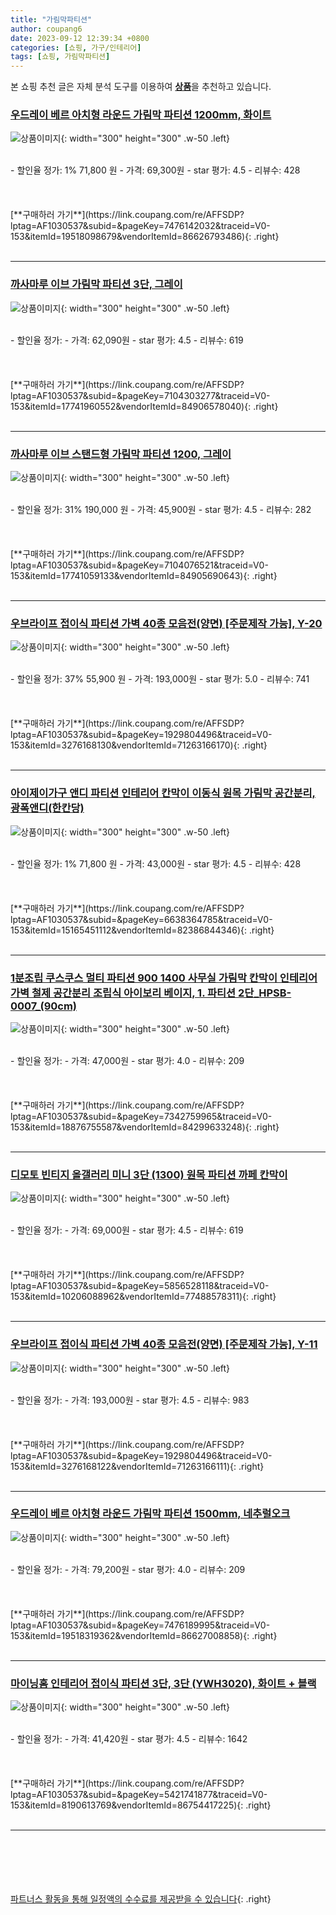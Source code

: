 ```yaml
---
title: "가림막파티션"
author: coupang6
date: 2023-09-12 12:39:34 +0800
categories: [쇼핑, 가구/인테리어]
tags: [쇼핑, 가림막파티션]
---
```


본 쇼핑 추천 글은 자체 분석 도구를 이용하여 [**상품**](https://link.coupang.com/a/bao1ui)을 추천하고 있습니다.

### [우드레이 베르 아치형 라운드 가림막 파티션 1200mm, 화이트](https://link.coupang.com/re/AFFSDP?lptag=AF1030537&subid=&pageKey=7476142032&traceid=V0-153&itemId=19518098679&vendorItemId=86626793486)

![상품이미지](https://thumbnail7.coupangcdn.com/thumbnails/remote/230x230ex/image/rs_quotation_api/mcbns1xa/9bced5962e254da7a1844457c262a13f.jpg){: width="300" height="300" .w-50 .left}


<br>
- 할인율 정가: 1%  71,800   원
- 가격: 69,300원
- star 평가: 4.5
- 리뷰수: 428
<br>
<br>
<br>
<br>
[**구매하러 가기**](https://link.coupang.com/re/AFFSDP?lptag=AF1030537&subid=&pageKey=7476142032&traceid=V0-153&itemId=19518098679&vendorItemId=86626793486){: .right}
<br>
<br>

---

### [까사마루 이브 가림막 파티션 3단, 그레이](https://link.coupang.com/re/AFFSDP?lptag=AF1030537&subid=&pageKey=7104303277&traceid=V0-153&itemId=17741960552&vendorItemId=84906578040)

![상품이미지](https://thumbnail10.coupangcdn.com/thumbnails/remote/230x230ex/image/retail/images/2972575048750334-94da9e90-eea7-4c84-a21c-b6c5ad118a6d.jpg){: width="300" height="300" .w-50 .left}


<br>
- 할인율 정가: 
- 가격: 62,090원
- star 평가: 4.5
- 리뷰수: 619
<br>
<br>
<br>
<br>
[**구매하러 가기**](https://link.coupang.com/re/AFFSDP?lptag=AF1030537&subid=&pageKey=7104303277&traceid=V0-153&itemId=17741960552&vendorItemId=84906578040){: .right}
<br>
<br>

---

### [까사마루 이브 스탠드형 가림막 파티션 1200, 그레이](https://link.coupang.com/re/AFFSDP?lptag=AF1030537&subid=&pageKey=7104076521&traceid=V0-153&itemId=17741059133&vendorItemId=84905690643)

![상품이미지](https://thumbnail10.coupangcdn.com/thumbnails/remote/230x230ex/image/rs_quotation_api/ph2kkxyt/e9647e58fb574945936b17a5f76cbaa1.jpg){: width="300" height="300" .w-50 .left}


<br>
- 할인율 정가: 31%  190,000   원
- 가격: 45,900원
- star 평가: 4.5
- 리뷰수: 282
<br>
<br>
<br>
<br>
[**구매하러 가기**](https://link.coupang.com/re/AFFSDP?lptag=AF1030537&subid=&pageKey=7104076521&traceid=V0-153&itemId=17741059133&vendorItemId=84905690643){: .right}
<br>
<br>

---

### [우브라이프 접이식 파티션 가벽 40종 모음전(양면) [주문제작 가능], Y-20](https://link.coupang.com/re/AFFSDP?lptag=AF1030537&subid=&pageKey=1929804496&traceid=V0-153&itemId=3276168130&vendorItemId=71263166170)

![상품이미지](https://thumbnail8.coupangcdn.com/thumbnails/remote/230x230ex/image/vendor_inventory/1151/924f4fd43dbeb9d5acf5a510808a6e38b9d2fe05dcb3dd6dbe82369bc2b0.jpg){: width="300" height="300" .w-50 .left}


<br>
- 할인율 정가: 37%  55,900   원
- 가격: 193,000원
- star 평가: 5.0
- 리뷰수: 741
<br>
<br>
<br>
<br>
[**구매하러 가기**](https://link.coupang.com/re/AFFSDP?lptag=AF1030537&subid=&pageKey=1929804496&traceid=V0-153&itemId=3276168130&vendorItemId=71263166170){: .right}
<br>
<br>

---

### [아이제이가구 앤디 파티션 인테리어 칸막이 이동식 원목 가림막 공간분리, 광폭앤디(한칸당)](https://link.coupang.com/re/AFFSDP?lptag=AF1030537&subid=&pageKey=6638364785&traceid=V0-153&itemId=15165451112&vendorItemId=82386844346)

![상품이미지](https://thumbnail9.coupangcdn.com/thumbnails/remote/230x230ex/image/vendor_inventory/2f2d/51119e10398bb208d234ae3e4f4df7389b9ead4f0fa9c44dff2dfb2322e0.jpg){: width="300" height="300" .w-50 .left}


<br>
- 할인율 정가: 1%  71,800   원
- 가격: 43,000원
- star 평가: 4.5
- 리뷰수: 428
<br>
<br>
<br>
<br>
[**구매하러 가기**](https://link.coupang.com/re/AFFSDP?lptag=AF1030537&subid=&pageKey=6638364785&traceid=V0-153&itemId=15165451112&vendorItemId=82386844346){: .right}
<br>
<br>

---

### [1분조립 쿠스쿠스 멀티 파티션 900 1400 사무실 가림막 칸막이 인테리어 가벽 철제 공간분리 조립식 아이보리 베이지, 1. 파티션 2단_HPSB-0007_(90cm)](https://link.coupang.com/re/AFFSDP?lptag=AF1030537&subid=&pageKey=7342759965&traceid=V0-153&itemId=18876755587&vendorItemId=84299633248)

![상품이미지](https://thumbnail10.coupangcdn.com/thumbnails/remote/230x230ex/image/vendor_inventory/9949/2e817fb09f59260b7b6c1cd01874a225f1971ad069e12d78f5383df28940.jpg){: width="300" height="300" .w-50 .left}


<br>
- 할인율 정가: 
- 가격: 47,000원
- star 평가: 4.0
- 리뷰수: 209
<br>
<br>
<br>
<br>
[**구매하러 가기**](https://link.coupang.com/re/AFFSDP?lptag=AF1030537&subid=&pageKey=7342759965&traceid=V0-153&itemId=18876755587&vendorItemId=84299633248){: .right}
<br>
<br>

---

### [디모토 빈티지 올갤러리 미니 3단 (1300) 원목 파티션 까페 칸막이](https://link.coupang.com/re/AFFSDP?lptag=AF1030537&subid=&pageKey=5856528118&traceid=V0-153&itemId=10206088962&vendorItemId=77488578311)

![상품이미지](https://thumbnail10.coupangcdn.com/thumbnails/remote/230x230ex/image/vendor_inventory/ad45/7856339e31008aee034561bc3868489fe584cce61b556c9797eeb9046e88.jpg){: width="300" height="300" .w-50 .left}


<br>
- 할인율 정가: 
- 가격: 69,000원
- star 평가: 4.5
- 리뷰수: 619
<br>
<br>
<br>
<br>
[**구매하러 가기**](https://link.coupang.com/re/AFFSDP?lptag=AF1030537&subid=&pageKey=5856528118&traceid=V0-153&itemId=10206088962&vendorItemId=77488578311){: .right}
<br>
<br>

---

### [우브라이프 접이식 파티션 가벽 40종 모음전(양면) [주문제작 가능], Y-11](https://link.coupang.com/re/AFFSDP?lptag=AF1030537&subid=&pageKey=1929804496&traceid=V0-153&itemId=3276168122&vendorItemId=71263166111)

![상품이미지](https://thumbnail10.coupangcdn.com/thumbnails/remote/230x230ex/image/vendor_inventory/2f29/ba1fe8ffbc76f039b3fbdc675c6edd3125b622892bbbd1173e124f6a2fe8.jpg){: width="300" height="300" .w-50 .left}


<br>
- 할인율 정가: 
- 가격: 193,000원
- star 평가: 4.5
- 리뷰수: 983
<br>
<br>
<br>
<br>
[**구매하러 가기**](https://link.coupang.com/re/AFFSDP?lptag=AF1030537&subid=&pageKey=1929804496&traceid=V0-153&itemId=3276168122&vendorItemId=71263166111){: .right}
<br>
<br>

---

### [우드레이 베르 아치형 라운드 가림막 파티션 1500mm, 네추럴오크](https://link.coupang.com/re/AFFSDP?lptag=AF1030537&subid=&pageKey=7476189995&traceid=V0-153&itemId=19518319362&vendorItemId=86627008858)

![상품이미지](https://thumbnail7.coupangcdn.com/thumbnails/remote/230x230ex/image/rs_quotation_api/z8nwnjni/ced759c6960745aba897cf063fbe5f4e.jpg){: width="300" height="300" .w-50 .left}


<br>
- 할인율 정가: 
- 가격: 79,200원
- star 평가: 4.0
- 리뷰수: 209
<br>
<br>
<br>
<br>
[**구매하러 가기**](https://link.coupang.com/re/AFFSDP?lptag=AF1030537&subid=&pageKey=7476189995&traceid=V0-153&itemId=19518319362&vendorItemId=86627008858){: .right}
<br>
<br>

---

### [마이닝홈 인테리어 접이식 파티션 3단, 3단 (YWH3020), 화이트 + 블랙](https://link.coupang.com/re/AFFSDP?lptag=AF1030537&subid=&pageKey=5421741877&traceid=V0-153&itemId=8190613769&vendorItemId=86754417225)

![상품이미지](https://thumbnail10.coupangcdn.com/thumbnails/remote/230x230ex/image/rs_quotation_api/z0vzqqn0/3cc19cfdbfd6487f8f8bfc80fa47b9b8.jpg){: width="300" height="300" .w-50 .left}


<br>
- 할인율 정가: 
- 가격: 41,420원
- star 평가: 4.5
- 리뷰수: 1642
<br>
<br>
<br>
<br>
[**구매하러 가기**](https://link.coupang.com/re/AFFSDP?lptag=AF1030537&subid=&pageKey=5421741877&traceid=V0-153&itemId=8190613769&vendorItemId=86754417225){: .right}
<br>
<br>

---
<br><br><br><br><br> [파트너스 활동을 통해 일정액의 수수료를 제공받을 수 있습니다](https://link.coupang.com/a/bao1ui){: .right}